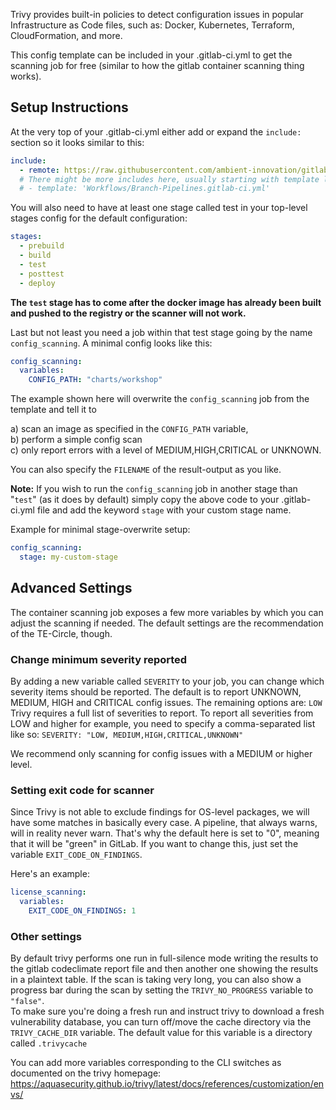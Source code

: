 Trivy provides built-in policies to detect configuration issues in popular Infrastructure as Code files, such as: Docker, Kubernetes, Terraform, CloudFormation, and more.

This config template can be included in your .gitlab-ci.yml to get the scanning job for free (similar to how the gitlab container scanning thing works).

## Setup Instructions
At the very top of your .gitlab-ci.yml either add or expand the `include:` section so it looks similar to this:  
```yaml
include:
  - remote: https://raw.githubusercontent.com/ambient-innovation/gitlab-trivy-config-checks/main/config-checks.yaml
  # There might be more includes here, usually starting with template like the following:
  # - template: 'Workflows/Branch-Pipelines.gitlab-ci.yml'
```

You will also need to have at least one stage called test in your top-level stages config for the default configuration:  
```yaml
stages:
  - prebuild
  - build
  - test
  - posttest
  - deploy
```  
**The `test` stage has to come after the docker image has already been built and pushed to the registry or the scanner will not work.**

Last but not least you need a job within that test stage going by the name `config_scanning`. A minimal config looks like this:  
```yaml
config_scanning:
  variables:
    CONFIG_PATH: "charts/workshop"
```

The example shown here will overwrite the `config_scanning` job from the template and tell it to

a) scan an image as specified in the `CONFIG_PATH` variable,\
b) perform a simple config scan\
c) only report errors with a level of MEDIUM,HIGH,CRITICAL or UNKNOWN.  

You can also specify the `FILENAME` of the result-output as you like. 

**Note:** If you wish to run the `config_scanning` job in another stage than "`test`" (as it does by default) simply copy the above code to your .gitlab-ci.yml file and add the keyword `stage` with your custom stage name.

Example for minimal stage-overwrite setup:

```yaml
config_scanning:
  stage: my-custom-stage
```

## Advanced Settings  
The container scanning job exposes a few more variables by which you can adjust the scanning if needed. The default settings are the recommendation of the TE-Circle, though.  

### Change minimum severity reported
By adding a new variable called `SEVERITY` to your job, you can change which severity items should be reported. The default is to report UNKNOWN, MEDIUM, HIGH and CRITICAL config issues. The remaining options are: `LOW`
Trivy requires a full list of severities to report. To report all severities from LOW and higher for example, you need to specify a comma-separated list like so: `SEVERITY: "LOW, MEDIUM,HIGH,CRITICAL,UNKNOWN"`

We recommend only scanning for config issues with a MEDIUM or higher level.

### Setting exit code for scanner

Since Trivy is not able to exclude findings for OS-level packages, we will have some matches in basically every case. 
A pipeline, that always warns, will in reality never warn. That's why the default here is set to "0", meaning that it 
will be "green" in GitLab. If you want to change this, just set the variable `EXIT_CODE_ON_FINDINGS`.

Here's an example:
```yaml
license_scanning:
  variables:
    EXIT_CODE_ON_FINDINGS: 1
```

### Other settings
By default trivy performs one run in full-silence mode writing the results to the gitlab codeclimate report file and then another one showing the results in a plaintext table. If the scan is taking very long, you can also show a progress bar during the scan by setting the `TRIVY_NO_PROGRESS` variable to `"false"`.  
To make sure you're doing a fresh run and instruct trivy to download a fresh vulnerability database, you can turn off/move the cache directory via the `TRIVY_CACHE_DIR` variable. The default value for this variable is a directory called `.trivycache`

You can add more variables corresponding to the CLI switches as documented on the trivy homepage: https://aquasecurity.github.io/trivy/latest/docs/references/customization/envs/
